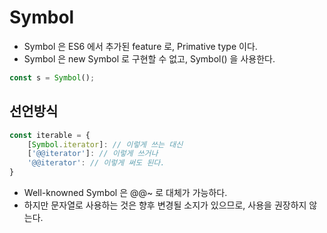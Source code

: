 # Symbol

- Symbol 은 ES6 에서 추가된 feature 로, Primative type 이다. 
- Symbol 은 new Symbol 로 구현할 수 없고, Symbol() 을 사용한다. 

```javascript
const s = Symbol();
```





## 선언방식

```javascript
const iterable = {
    [Symbol.iterator]: // 이렇게 쓰는 대신
    ['@@iterator']: // 이렇게 쓰거나
    '@@iterator': // 이렇게 써도 된다.
}
```

- Well-knowned Symbol 은 @@~ 로 대체가 가능하다. 
- 하지만 문자열로 사용하는 것은 향후 변경될 소지가 있으므로, 사용을 권장하지 않는다.